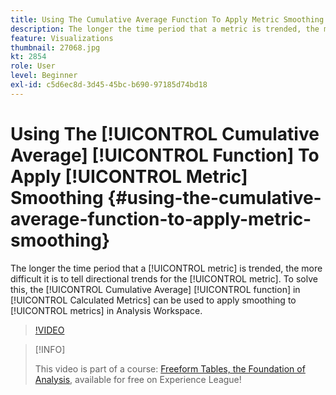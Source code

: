 ```yaml
---
title: Using The Cumulative Average Function To Apply Metric Smoothing
description: The longer the time period that a metric is trended, the more difficult it is to tell directional trends for the metric. To solve this, the Cumulative Average function in Calculated Metrics can be used to apply smoothing to metrics in Analysis Workspace.
feature: Visualizations
thumbnail: 27068.jpg
kt: 2854
role: User
level: Beginner
exl-id: c5d6ec8d-3d45-45bc-b690-97185d74bd18
---
```

# Using The [!UICONTROL Cumulative Average] [!UICONTROL Function] To Apply [!UICONTROL Metric] Smoothing {#using-the-cumulative-average-function-to-apply-metric-smoothing}

The longer the time period that a [!UICONTROL metric] is trended, the more difficult it is to tell directional trends for the [!UICONTROL metric]. To solve this, the [!UICONTROL Cumulative Average] [!UICONTROL function] in [!UICONTROL Calculated Metrics] can be used to apply smoothing to [!UICONTROL metrics] in Analysis Workspace.

>[!VIDEO](https://video.tv.adobe.com/v/27068/?quality=9)

>[!INFO]
>
> This video is part of a course: [Freeform Tables, the Foundation of Analysis](https://experienceleague.adobe.com/?recommended=Analytics-U-1-2020.3), available for free on Experience League!
